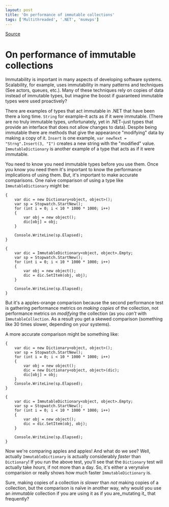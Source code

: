 ```yaml
---
layout: post
title: 'On performance of immutable collections'
tags: ['Multithreaded', '.NET', 'msmvps']
---
```

[Source](http://pr-blog.azurewebsites.net/2014/04/20/on-performance-of-immutable-collections/ "Permalink to On performance of immutable collections")

# On performance of immutable collections

Immutability is important in many aspects of developing software systems. Scalability, for example, uses immutability in many patterns and techniques (See actors, queues, etc.). Many of these techniques rely on copies of data instead of immutable types, but imagine the boost if guaranteed immutable types were used proactively?

There are examples of types that act immutable in .NET that have been there a long time. `String` for example–it acts as if it were immutable. (There are no truly immutable types, unfortunately, yet in .NET–just types that provide an interface that does not allow changes to data). Despite being immutable there are methods that give the appearance "modifying" data by making a copy of it. `Insert` is one example, `var newText = "Strng".Insert(3, "I")` creates a new string with the "modified" value. `ImmutableDictionary` is another example of a type that acts as if it were immutable.

You need to know you need immutable types before you use them. Once you know you need them it's important to know the performance implications of using them. But, it's important to make accurate comparisons. One naïve comparison of using a type like `ImmutableDictionary` might be:
    
    
    {
        var dic = new Dictionary<object, object>();
        var sp = Stopwatch.StartNew();
        for (int i = 0; i < 10 * 1000 * 1000; i++)
        {
            var obj = new object();
            dic[obj] = obj;
        }
    
        Console.WriteLine(sp.Elapsed);
    }
    
    {
        var dic = ImmutableDictionary<object, object>.Empty;
        var sp = Stopwatch.StartNew();
        for (int i = 0; i < 10 * 1000 * 1000; i++)
        {
            var obj = new object();
            dic = dic.SetItem(obj, obj);
        }
    
        Console.WriteLine(sp.Elapsed);
    }

But it's a apples-orange comparison because the second performance test is gathering performance metrics on _making copies_ of the collection, not performance metrics on _modifying_ the collection (as you _can't_ with `ImmutableCollection`. As a result you get a skewed comparison (something like 30 times slower, depending on your systems).

A more accurate comparison might be something like:
    
    
    {
        var dic = new Dictionary<object, object>();
        var sp = Stopwatch.StartNew();
        for (int i = 0; i < 10 * 1000 * 1000; i++)
        {
            var obj = new object();
            dic = new Dictionary<object, object>(dic);
            dic[obj] = obj;
        }
        Console.WriteLine(sp.Elapsed);
    }
    
    {
        var dic = ImmutableDictionary<object, object>.Empty;
        var sp = Stopwatch.StartNew();
        for (int i = 0; i < 10 * 1000 * 1000; i++)
        {
            var obj = new object();
            dic = dic.SetItem(obj, obj);
        }
    
        Console.WriteLine(sp.Elapsed);
    }

Now we're comparing apples and apples! And what do we see? Well, actually `ImmutableDictionary` is actually considerably _faster_ than `Dictionary`! If you run the above test, you'll see that the `Dictionary` test will actually take _hours_, if not more than a day. So, it's either a verynaïve comparision or really shows how much faster `ImmutableDictionary` is.

Sure, making copies of a collection _is slower_ than _not_ making copies of a collection, but the comparison is naïve in another way, why would you use an _immutable_ collection if you are using it as if you are_mutating it_ that frequently?


